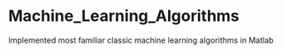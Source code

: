 # Machine_Learning_Algorithms
Implemented most familiar classic machine learning algorithms in Matlab
